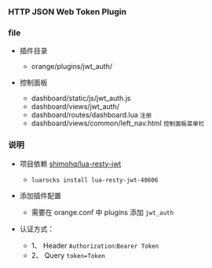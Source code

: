 ### HTTP JSON Web Token Plugin

### file
* 插件目录
	* orange/plugins/jwt_auth/ 

* 控制面板
	
	* dashboard/static/js/jwt_auth.js
	* dashboard/views/jwt_auth/
	* dashboard/routes/dashboard.lua  `注册`
	* dashboard/views/common/left_nav.html `控制面板菜单栏`
	
### 说明
	
 * 项目依赖 [shimohq/lua-resty-jwt](https://github.com/shimohq/lua-resty-jwt)
 
 	* `luarocks install lua-resty-jwt-48606`
 * 添加插件配置 
    * 需要在 orange.conf 中 plugins 添加 `jwt_auth` 

 * 认证方式：
 	
 	* 1、 Header `Authorization`:`Bearer Token`
 	* 2、 Query `token=Token` 	
